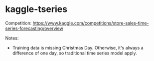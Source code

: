 # kaggle-tseries

Competition: https://www.kaggle.com/competitions/store-sales-time-series-forecasting/overview

Notes: 
- Training data is missing Christmas Day. Otherwise, it's always a difference of one day, so traditional time series model apply.